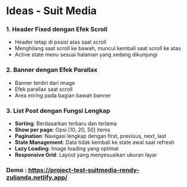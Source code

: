 # Ideas - Suit Media

### 1. Header Fixed dengan Efek Scroll
- Header tetap di posisi atas saat scroll
- Menghilang saat scroll ke bawah, muncul kembali saat scroll ke atas
- Active state menu sesuai halaman yang sedang dikunjungi

### 2. Banner dengan Efek Parallax
- Banner terdiri dari image
- Efek parallax saat scroll
- Area miring pada bagian bawah banner 

### 3. List Post dengan Fungsi Lengkap
- **Sorting**: Berdasarkan terbaru dan terlama
- **Show per page**: Opsi [10, 20, 50] items
- **Pagination**: Navigasi lengkap dengan first, previous, next, last
- **State Management**: Data tidak kembali ke state awal saat refresh
- **Lazy Loading**: Image loading yang optimal
- **Responsive Grid**: Layout yang menyesuaikan ukuran layar

### Demo : https://project-test-suitmedia-rendy-zulianda.netlify.app/

